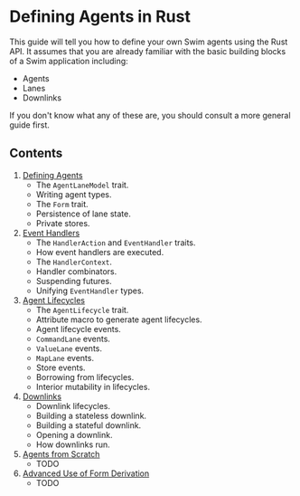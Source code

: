 Defining Agents in Rust
======================

This guide will tell you how to define your own Swim agents using the Rust API. It assumes that you are already familiar with the basic building blocks of a Swim application including:

* Agents
* Lanes
* Downlinks

If you don't know what any of these are, you should consult a more general guide first.

Contents
--------

1. [Defining Agents](define.md)
    * The `AgentLaneModel` trait.
    * Writing agent types.
    * The `Form` trait.
    * Persistence of lane state.
    * Private stores.
2. [Event Handlers](event_handler.md)
    * The `HandlerAction` and `EventHandler` traits.
    * How event handlers are executed.
    * The `HandlerContext`.
    * Handler combinators.
    * Suspending futures.
    * Unifying `EventHandler` types.
3. [Agent Lifecycles](lifecycle.md)
    * The `AgentLifecycle` trait.
    * Attribute macro to generate agent lifecycles.
    * Agent lifecycle events.
    * `CommandLane` events.
    * `ValueLane` events.
    * `MapLane` events.
    * Store events.
    * Borrowing from lifecycles.
    * Interior mutability in lifecycles.
4. [Downlinks](downlink.md)
    * Downlink lifecycles.
    * Building a stateless downlink.
    * Building a stateful downlink.
    * Opening a downlink.
    * How downlinks run.
5. [Agents from Scratch](advanced_agents.md)
    * TODO
6. [Advanced Use of Form Derivation](advanced_forms.md)
    * TODO